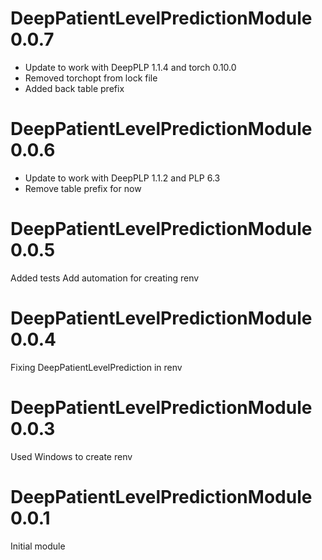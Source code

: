 DeepPatientLevelPredictionModule 0.0.7
=======================
- Update to work with DeepPLP 1.1.4 and torch 0.10.0
- Removed torchopt from lock file
- Added back table prefix

DeepPatientLevelPredictionModule 0.0.6
=======================
- Update to work with DeepPLP 1.1.2 and PLP 6.3
- Remove table prefix for now

DeepPatientLevelPredictionModule 0.0.5
=======================
Added tests
Add automation for creating renv

DeepPatientLevelPredictionModule 0.0.4
=======================
Fixing DeepPatientLevelPrediction in renv

DeepPatientLevelPredictionModule 0.0.3
=======================

Used Windows to create renv

DeepPatientLevelPredictionModule 0.0.1
=======================

Initial module

